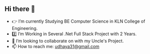 ## Hi there 👋


- 👉 I’m currently Studying BE Computer Science in KLN College of Engineering.
- 2️⃣ I’m Working in Several .Net Full Stack Project with 2 Years.
- 👯 I’m looking to collaborate on with my Uncle's Project.
- 📫 How to reach me: [udhaya31@gmail.com](mailto:udhaya31@gmail.com)

